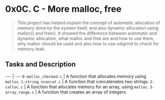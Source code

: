 # 0x0C. C - More malloc, free

> This project has helped explain the concept of automatic allocation of memory done by the system itself, and also dynamic allocation using malloc() and free(). It showed the difference between automatic and dynamic allocation, what malloc and free are and how to use them, why malloc should be used and also how to use valgrind to check for memory leak.

## Tasks and Description
--- | ---
`0-malloc_checked.c` | A function that allocates memory using `malloc`.
`1-string_nconcat.c` | A function that concatenates two strings.
`2-calloc.c` | A function that allocates memory for an array, using `malloc`.
`3-array_range.c` | A function that creates an array of integers.